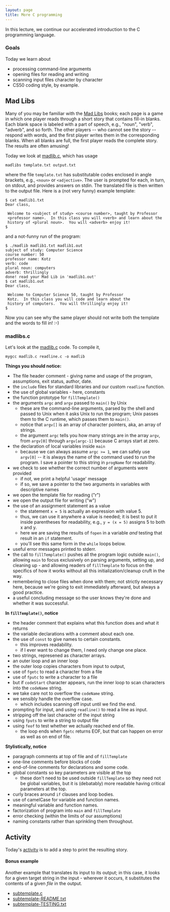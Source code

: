 ```yaml
---
layout: page
title: More C programming
---
```


In this lecture, we continue our accelerated introduction to the C programming language.

### Goals

Today we learn about

- processing command-line arguments
- opening files for reading and writing
- scanning input files character by character
- CS50 coding style, by example.

<!-- Terminal [script](script.txt) from today's class. -->

## Mad Libs

Many of you may be familiar with the [Mad Libs](http://www.madlibs.com) books; each page is a game in which one player reads through a short story that contains fill-in blanks.
Each blank space is labeled with a part of speech, e.g., "noun", "verb", "adverb", and so forth.
The other players -- who cannot see the story -- respond with words, and the first player writes them in the corresponding blanks.
When all blanks are full, the first player reads the complete story.
The results are often amusing!

Today we look at [madlib.c]({{site.examples}}/madlib.c), which has usage

```
madlibs template.txt output.txt
```

where the file `template.txt` has substitutable codes enclosed in angle brackets, e.g., `<noun>` or `<adjective>`.
The user is prompted for each, in turn, on stdout, and provides answers on stdin.
The translated file is then written to the output file.
Here is a (not very funny) example template:

```
$ cat madlib1.txt
Dear class,

 Welcome to <subject of study> <course number>, taught by Professor
 <professor name>.  In this class you will <verb> and learn about the
 history of <plural noun>.  You will <adverb> enjoy it!  
$
```
and a not-funny run of the program:

```
$ ./madlib madlib1.txt madlib1.out
subject of study: Computer Science
course number: 50
professor name: Kotz
verb: code
plural noun: computers
adverb: thrillingly
done! read your Mad Lib in 'madlib1.out'
$ cat madlib1.out
Dear class,

 Welcome to Computer Science 50, taught by Professor
 Kotz.  In this class you will code and learn about the
 history of computers.  You will thrillingly enjoy it!
$
```

Now you can see why the same player should not write both the template and the words to fill in!  :-)

### madlibs.c

Let's look at the [madlib.c]({{site.examples}}/madlib.c) code.
To compile it,

```
mygcc madlib.c readline.c -o madlib
```

**Things you should notice:**

* The file header comment - giving name and usage of the program, assumptions, exit status, author, date.
* the `include` files for standard libraries and our custom `readline` function.
* the use of global variables - here, constants
* the function prototype for `fillTemplate()`
* the arguments `argc` and `argv` passed to `main()` by Unix
	* these are the command-line arguments, parsed by the shell and passed to Unix when it asks Unix to run the program; Unix passes them to the C runtime, which passes them to `main()`.
	* notice that `argv[]` is an array of character pointers, aka, an array of strings.
	* the argument `argc` tells you how many strings are in the array `argv`, from `argv[0]` through `argv[argc-1]` because C arrays start at zero.
* the declaration of local variables inside `main`
	* because we can always assume `argc >= 1`, we can safely use `argv[0]` -- it is always the name of the command used to run the program. I save a pointer to this string in `progName` for readability.
* we check to see whether the correct number of arguments were provided
	* if not, we print a helpful 'usage' message
	* if so, we save a pointer to the two arguments in variables with descriptive names
* we open the template file for reading ("r")
* we open the output file for writing ("w")
* the use of an assignment statement as a value
	* the statement `x = 5` is actually an expression with value 5.
	* thus, we can use it anywhere a value is needed; it is best to put it inside parentheses for readability, e.g., `y = (x = 5)` assigns 5 to both x and y.
	* here we are saving the results of `fopen` in a variable *and* testing that result in an `if` statement.
	* you'll see this same form in the `while` loops below.
* useful error messages printed to stderr.
* the call to `fillTemplate()` pushes all the program logic outside `main()`, allowing `main` to focus exclusively on parsing arguments, setting up, and cleaning up - and allowing readers of `fillTemplate` to focus on the specifics of how it works without all this initialization/cleanup cruft in the way.
* remembering to close files when done with them; not strictly necessary here, because we're going to exit immediately afterward, but always a good practice.
* a useful concluding message so the user knows they're done and whether it was successful.

**In `fillTemplate()`, notice**

* the header comment that explains what this function does and what it returns
* the variable declarations with a comment about each one.
* the use of `const` to give names to certain constants.
	* this improves readability.
	* if I ever want to change them, I need only change one place.
* two strings, represened as character arrays.
* an outer loop and an inner loop
* the outer loop copies characters from input to output,
* use of `fgetc` to read a character from a file
* use of `fputc` to write a character to a file
* but if `codeStart` character appears, run the inner loop to scan characters into the `codeName` string.
* we take care not to overflow the `codeName` string.
* we sensibly handle the overflow case.
	* which includes scanning off input until we find the end.
* prompting for input, and using `readline()` to read a line as input.
* stripping off the last character of the input string
* using `fputs` to write a string to output file
* using `feof` to test whether we actually reached end of file.
	* the loop ends when `fgetc` returns EOF, but that can happen on error as well as on end of file.

**Stylistically, notice**

* paragraph comments at top of file and of `fillTemplate`
* one-line comments before blocks of code
* end-of-line comments for declarations and some code.
* global constants so key parameters are visible at the top
	* these don't need to be used outside `fillTemplate` so they need not be global variables, but it is (debatably) more readable having critical parameters at the top.
* curly braces around `if` clauses and loop bodies.
* use of camelCase for variable and function names.
* meaningful variable and function names.
* factorization of program into `main` and `fillTemplate`
* error checking (within the limits of our assumptions)
* naming constants rather than sprinkling them throughout.

## Activity

Today's [activity](activity.html) is to add a step to print the resulting story.

#### Bonus example

Another example that translates its input to its output; in this case, it looks for a given target string in the input - wherever it occurs, it substitutes the contents of a given *file* in the output.

 * [subtemplate.c]({{site.examples}}/subtemplate.c)
 * [subtemplate-README.txt]({{site.examples}}/subtemplate-README.txt)
 * [subtemplate-TESTING.txt]({{site.examples}}/subtemplate-TESTING.txt)
